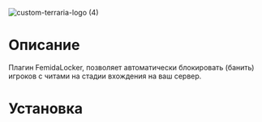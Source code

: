 ![custom-terraria-logo (4)](https://user-images.githubusercontent.com/85753549/163359346-44c925e2-629b-457d-8837-171302a46c20.png)

# Описание

Плагин FemidaLocker, позволяет автоматически блокировать (банить) игроков с читами на стадии вхождения на ваш сервер.

# Установка
